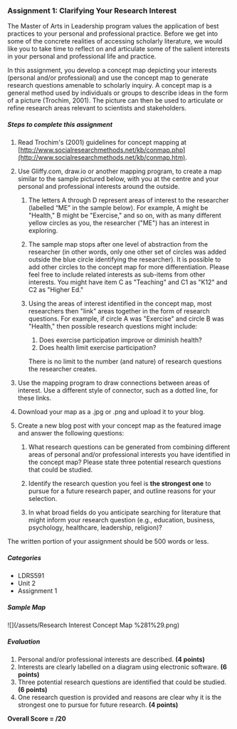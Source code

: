 ### Assignment 1: Clarifying Your Research Interest

The Master of Arts in Leadership program values the application of best practices to your personal and professional practice.  Before we get into some of the concrete realities of accessing scholarly literature, we would like you to take time to reflect on and articulate some of the salient interests in your personal and professional life and practice.

In this assignment, you develop a concept map depicting your interests \(personal and/or professional\) and use the concept map to generate research questions amenable to scholarly inquiry. A concept map is a general method used by individuals or groups to describe ideas in the form of a picture \(Trochim, 2001\). The picture can then be used to articulate or refine research areas relevant to scientists and stakeholders.

##### Steps to complete this assignment

1. Read Trochim's \(2001\) guidelines for concept mapping at [http://www.socialresearchmethods.net/kb/conmap.php](http://www.socialresearchmethods.net/kb/conmap.htm).
2. Use Gliffy.com, draw.io or another mapping program, to create a map similar to the sample pictured below, with you at the centre and your personal and professional interests around the outside.

   1. The letters A through D represent areas of interest to the researcher \(labelled “ME” in the sample below\). For example, A might be "Health," B might be "Exercise," and so on, with as many different yellow circles as you, the researcher \("ME"\) has an interest in exploring.

   2. The sample map stops after one level of abstraction from the researcher \(in other words, only one other set of circles was added outside the blue circle identifying the researcher\). It is possible to add other circles to the concept map for more differentiation. Please feel free to include related interests as sub-items from other interests. You might have item C as "Teaching" and C1 as "K12" and C2 as "Higher Ed."

   3. Using the areas of interest identified in the concept map, most researchers then "link" areas together in the form of research questions. For example, if circle A was "Exercise" and circle B was "Health," then possible research questions might include:  
         1. Does exercise participation improve or diminish health?  
         2. Does health limit exercise participation?

      There is no limit to the number \(and nature\) of research questions the researcher creates.

3. Use the mapping program to draw connections between areas of interest. Use a different style of connector, such as a dotted line, for these links.

4. Download your map as a .jpg or .png and upload it to your blog.

5. Create a new blog post with your concept map as the featured image and answer the following questions:

   1. What research questions can be generated from combining different areas of personal and/or professional interests you have identified in the concept map? Please state three potential research questions that could be studied.

   2. Identify the research question you feel is **the strongest one** to pursue for a future research paper, and outline reasons for your selection.

   3. In what broad fields do you anticipate searching for literature that might inform your research question \(e.g., education, business, psychology, healthcare, leadership, religion\)?

The written portion of your assignment should be 500 words or less.

##### Categories

* LDRS591
* Unit 2
* Assignment 1

##### Sample Map

![](/assets/Research Interest Concept Map %281%29.png)

##### Evaluation

1. Personal and/or professional interests are described. **\(4 points\)**
2. Interests are clearly labelled on a diagram using electronic software. **\(6 points\)**
3. Three potential research questions are identified that could be studied. **\(6 points\)**
4. One research question is provided and reasons are clear why it is the strongest one to pursue for future research. **\(4 points\)**

**Overall Score = /20**

